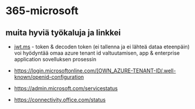 # 365-microsoft


## muita hyviä työkaluja ja linkkei

- [jwt.ms](https://jwt.ms/) - token & decoden token (ei tallenna ja ei lähteä dataa eteenpäin) voi hyödyntää omaa azure tenant id valtuutamisen, app & enterprise application sovelluksen prosessin

-  https://login.microsoftonline.com/[OWN_AZURE-TENANT-ID/.well-known/openid-configuration

- https://admin.microsoft.com/servicestatus
- https://connectivity.office.com/status
